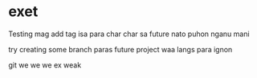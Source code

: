 # exet

Testing mag add tag isa para char char sa future nato puhon
nganu mani

try creating some branch paras future project
waa langs para ignon


git we 
we
we
ex
weak